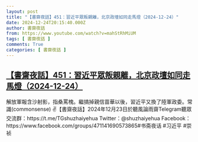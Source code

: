 ```yaml
---
layout: post
title: "【書齋夜話】451：習近平眾叛親離，北京政壇如同走馬燈（2024-12-24）"
date: 2024-12-24T20:15:40.000Z
author: 書齋夜話
from: https://www.youtube.com/watch?v=mahStRhMiUM
tags: [ 書齋夜話 ]
comments: True
categories: [ 書齋夜話 ]
---
```

<!--1735071340000-->
[【書齋夜話】451：習近平眾叛親離，北京政壇如同走馬燈（2024-12-24）](https://www.youtube.com/watch?v=mahStRhMiUM)
------

<div>
解放軍報含沙射影，指桑罵槐。繼搞掉親信苗華以後，習近平又換了陸軍政委。常識(commonsense) ✌【書齋夜話】2024年12月23日於聽風論雨齋Telegram聽眾交流群：https://t.me/TGshuzhaiyehua Twitter：@shuzhaiyehua Facebook：https://www.facebook.com/groups/471141690573865#书斋夜话 #习近平 #崇祯
</div>
